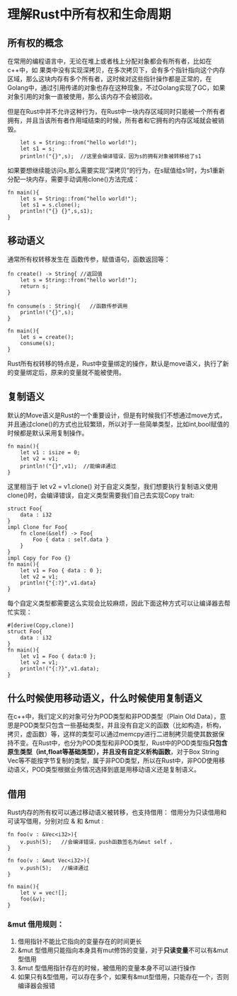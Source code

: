 # 理解Rust中所有权和生命周期

## 所有权的概念
在常用的编程语言中，无论在堆上或者栈上分配对象都会有所有者，比如在c++中，如 果类中没有实现深拷贝，在多次拷贝下，会有多个指针指向这个内存区域，那么这块内存有多个所有者，这时候对这些指针操作都是正常的，在Golang中，通过引用传递的对象也存在这种现象，不过Golang实现了GC，如果对象引用的对象一直被使用，那么该内存不会被回收。

但是在Rust中并不允许这种行为，在Rust中一块内存区域同时只能被一个所有者拥有，并且当该所有者作用域结束的时候，所有者和它拥有的内存区域就会被销毁。

```
    let s = String::from("hello world!");
    let s1 = s;
    println!("{}",s);  //这里会编译错误，因为s的拥有对象被转移给了s1
```

如果要想继续能访问s,那么需要实现“深拷贝”的行为，在s赋值给s1时，为s1重新分配一块内存，需要手动调用clone()方法完成：
```
fn main(){
    let s = String::from("hello world!");
    let s1 = s.clone();
    println!("{} {}",s,s1);
}
```

## 移动语义
通常所有权转移发生在 函数传参，赋值语句，函数返回等：
```
fn create() -> String{ //返回值
    let s = String::from("hello world!");
    return s;
}

fn consume(s : String){   //函数传参调用
    println!("{}",s);
}

fn main(){
    let s = create();
    consume(s);  
}
```
Rust所有权转移的特点是，Rust中变量绑定的操作，默认是move语义，执行了新的变量绑定后，原来的变量就不能被使用。

## 复制语义
默认的Move语义是Rust的一个重要设计，但是有时候我们不想通过move方式，并且通过clone()的方式也比较繁琐，所以对于一些简单类型，比如int,bool赋值的时候都是默认采用复制操作。
```
fn main(){
    let v1 : isize = 0;
    let v2 = v1;
    println!("{}",v1);  //能编译通过
}
```
这里相当于 let v2 = v1.clone()
对于自定义类型，我们想要执行复制语义使用clone()时，会编译错误，自定义类型需要我们自己去实现Copy trait:
```
struct Foo{
    data : i32
}
impl Clone for Foo{
    fn clone(&self) -> Foo{
        Foo { data : self.data }
    }
}
impl Copy for Foo {}
fn main(){
    let v1 = Foo { data : 0 };
    let v2 = v1;
    println!{"{:?}",v1.data}
}
```
每个自定义类型都需要这么实现会比较麻烦，因此下面这种方式可以让编译器去帮忙实现：
```
#[derive(Copy,clone)]
struct Foo{
    data : i32
}
fn main(){
    let v1 = Foo { data:0 };
    let v2 = v1;
    println!("{:?}",v1.data);
}
```

## 什么时候使用移动语义，什么时候使用复制语义
在c++中，我们定义的对象可分为POD类型和非POD类型（Plain Old Data），意思是POD类型只包含一些基础类型，并且没有自定义的函数（比如构造，析构，拷贝，虚函数）等，这样的类型可以通过memcpy进行二进制拷贝能使其数据保持不变。在Rust中，也分为POD类型和非POD类型，Rust中的POD类型指**只包含原生类型（int,float等基础类型），并且没有自定义析构函数**，对于Box String Vec等不能按字节复制的类型，属于非POD类型，所以在Rust中，非POD使用移动语义，POD类型根据业务情况选择到底是用移动语义还是复制语义。

## 借用
Rust内存的所有权可以通过移动语义被转移，也支持借用：
借用分为只读借用和可读写借用，分别对应 & 和 &mut :
```
fn foo(v : &Vec<i32>){  
    v.push(5);   //会编译错误，push函数签名为&mut self ，
}

fn foo(v : &mut Vec<i32>){
    v.push(5);   //编译通过
}

fn main(){
    let v = vec![];
    foo(&v);
}
```

### &mut 借用规则：
1. 借用指针不能比它指向的变量存在的时间更长
2. &mut 型借用只能指向本身具有mut修饰的变量，对于**只读变量**不可以有&mut 型借用
3. &mut 型借用指针存在的时候，被借用的变量本身不可以进行操作
4. 如果只有&型借用，可以存在多个，如果有&mut型借用，只能存在一个，否则编译器会报错

